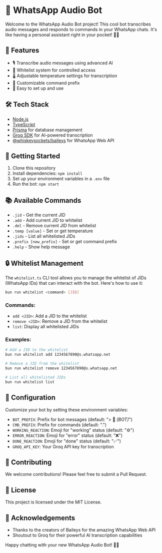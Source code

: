 # 🤖 WhatsApp Audio Bot

Welcome to the WhatsApp Audio Bot project! This cool bot transcribes audio messages and responds to commands in your WhatsApp chats. It's like having a personal assistant right in your pocket! 📱✨

## 🌟 Features

- 🎙️ Transcribe audio messages using advanced AI
- 🔐 Whitelist system for controlled access
- 🌡️ Adjustable temperature settings for transcription
- 📝 Customizable command prefix
- 🚀 Easy to set up and use

## 🛠️ Tech Stack

- [Node.js](https://nodejs.org/)
- [TypeScript](https://www.typescriptlang.org/)
- [Prisma](https://www.prisma.io/) for database management
- [Groq SDK](https://www.npmjs.com/package/groq-sdk) for AI-powered transcription
- [@whiskeysockets/baileys](https://www.npmjs.com/package/@whiskeysockets/baileys) for WhatsApp Web API

## 🚀 Getting Started

1. Clone this repository
2. Install dependencies: `npm install`
3. Set up your environment variables in a `.env` file
4. Run the bot: `npm start`

## 📚 Available Commands

- `.jid` - Get the current JID
- `.add` - Add current JID to whitelist
- `.del` - Remove current JID from whitelist
- `.temp [value]` - Set or get temperature
- `.jids` - List all whitelisted JIDs
- `.prefix [new_prefix]` - Set or get command prefix
- `.help` - Show help message

## 🔒 Whitelist Management

The `whitelist.ts` CLI tool allows you to manage the whitelist of JIDs (WhatsApp IDs) that can interact with the bot. Here's how to use it:

```bash
bun run whitelist <command> [JID]
```

### Commands:

- `add <JID>`: Add a JID to the whitelist
- `remove <JID>`: Remove a JID from the whitelist
- `list`: Display all whitelisted JIDs

### Examples:

```bash
# Add a JID to the whitelist
bun run whitelist add 1234567890@s.whatsapp.net

# Remove a JID from the whitelist
bun run whitelist remove 1234567890@s.whatsapp.net

# List all whitelisted JIDs
bun run whitelist list
```

## 🔧 Configuration

Customize your bot by setting these environment variables:

- `BOT_PREFIX`: Prefix for bot messages (default: "> 🤖 _[BOT]_")
- `CMD_PREFIX`: Prefix for commands (default: ".")
- `WORKING_REACTION`: Emoji for "working" status (default: "⚙️")
- `ERROR_REACTION`: Emoji for "error" status (default: "❌")
- `DONE_REACTION`: Emoji for "done" status (default: "✅")
- `GROQ_API_KEY`: Your Groq API key for transcription

## 🤝 Contributing

We welcome contributions! Please feel free to submit a Pull Request.

## 📄 License

This project is licensed under the MIT License.

## 🙏 Acknowledgements

- Thanks to the creators of Baileys for the amazing WhatsApp Web API
- Shoutout to Groq for their powerful AI transcription capabilities

Happy chatting with your new WhatsApp Audio Bot! 🎉🤖
